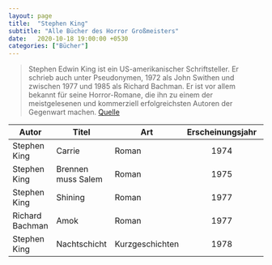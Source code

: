 ```yaml
---
layout: page
title:  "Stephen King"
subtitle: "Alle Bücher des Horror Großmeisters"
date:   2020-10-18 19:00:00 +0530
categories: ["Bücher"]
---
```


>Stephen Edwin King ist ein US-amerikanischer Schriftsteller. Er schrieb auch unter Pseudonymen, 1972 als John Swithen und zwischen 1977 und 1985 als Richard Bachman. Er ist vor allem bekannt für seine Horror-Romane, die ihn zu einem der meistgelesenen und kommerziell erfolgreichsten Autoren der Gegenwart machen.
[Quelle](https://de.wikipedia.org/wiki/Stephen_King)

Autor | Titel | Art | Erscheinungsjahr | Seitenzahl | Rating
----- | --- | --- | :---: | :---: | :---: |
Stephen King|Carrie|Roman|1974|320|95|
Stephen King|Brennen muss Salem|Roman|1975|656|🔥 100|
Stephen King|Shining|Roman|1977|624|93|
Richard Bachman|Amok|Roman|1977|220|71|
Stephen King|Nachtschicht|Kurzgeschichten|1978|220|74|
